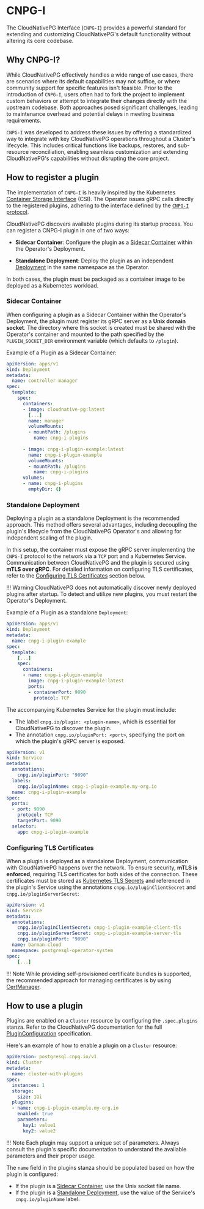 # CNPG-I
<!-- SPDX-License-Identifier: CC-BY-4.0 -->

The CloudNativePG Interface (`CNPG-I`) provides a powerful standard for extending and customizing CloudNativePG's default 
functionality without altering its core codebase.

## Why CNPG-I?

While CloudNativePG effectively handles a wide range of use cases, there are scenarios where its default capabilities 
may not suffice, or where community support for specific features isn't feasible. Prior to the introduction of `CNPG-I`, 
users often had to fork the project to implement custom behaviors or attempt to integrate their changes directly with 
the upstream codebase. Both approaches posed significant challenges, leading to maintenance overhead and potential 
delays in meeting business requirements.

`CNPG-I` was developed to address these issues by offering a standardized way to integrate with key CloudNativePG 
operations throughout a Cluster's lifecycle. This includes critical functions like backups, restores, and sub-resource
reconciliation, enabling seamless customization and extending CloudNativePG's capabilities without disrupting the
core project.

## How to register a plugin

The implementation of `CNPG-I` is heavily inspired by the Kubernetes
[Container Storage Interface](https://kubernetes.io/blog/2019/01/15/container-storage-interface-ga/)
(CSI). 
The Operator issues gRPC calls directly to the registered plugins,  adhering to the interface
defined by the [`CNPG-I` protocol](https://github.com/cloudnative-pg/cnpg-i/blob/main/docs/protocol.md).

CloudNativePG discovers available plugins during its startup process. You can register a CNPG-I plugin in one of two
ways:

- **Sidecar Container**: Configure the plugin as a 
[Sidecar Container](https://kubernetes.io/docs/concepts/workloads/pods/sidecar-containers/) within the Operator's
Deployment.

- **Standalone Deployment**: Deploy the plugin as an independent 
[Deployment](https://kubernetes.io/docs/concepts/workloads/controllers/deployment/) in the same namespace as the Operator.

In both cases, the plugin must be packaged as a container image to be deployed as a Kubernetes workload.

### Sidecar Container

When configuring a plugin as a Sidecar Container within the Operator's Deployment, the plugin must register its gRPC 
server as a **Unix domain socket**. The directory where this socket is created must be shared with the Operator's container 
and mounted to the path specified by the `PLUGIN_SOCKET_DIR` environment variable (which defaults to `/plugin`).

Example of a Plugin as a Sidecar Container:

```yaml
apiVersion: apps/v1
kind: Deployment
metadata:
  name: controller-manager
spec:
  template:
    spec:
      containers:
      - image: cloudnative-pg:latest
        [...]
        name: manager
        volumeMounts:
        - mountPath: /plugins
          name: cnpg-i-plugins
            
      - image: cnpg-i-plugin-example:latest
        name: cnpg-i-plugin-example
        volumeMounts:
        - mountPath: /plugins
          name: cnpg-i-plugins
      volumes:
      - name: cnpg-i-plugins
        emptyDir: {}
```

### Standalone Deployment

Deploying a plugin as a standalone Deployment is the recommended approach. This method offers several advantages,
including decoupling the plugin's lifecycle from the CloudNativePG Operator's and allowing for independent scaling of
the plugin.

In this setup, the container must expose the gRPC server implementing the `CNPG-I` protocol to the network via a `TCP` 
port and a Kubernetes Service. Communication between CloudNativePG and the plugin is secured using **mTLS over gRPC**. 
For detailed information on configuring TLS certificates, refer to the
[Configuring TLS Certificates](#configuring-tls-certificates) section below.

!!! Warning
    CloudNativePG does not automatically discover newly deployed plugins after startup.
    To detect and utilize new plugins, you must restart the Operator's Deployment.

Example of a Plugin as a standalone `Deployment`:

```yaml
apiVersion: apps/v1
kind: Deployment
metadata:
  name: cnpg-i-plugin-example
spec:
  template:
    [...]
    spec:
      containers:
      - name: cnpg-i-plugin-example
        image: cnpg-i-plugin-example:latest
        ports:
        - containerPort: 9090
          protocol: TCP
```
The accompanying Kubernetes Service for the plugin must include:

- The label `cnpg.io/plugin: <plugin-name>`, which is essential for CloudNativePG to discover the plugin.
- The annotation `cnpg.io/pluginPort: <port>`, specifying the port on which the plugin's gRPC server is exposed.

```yaml
apiVersion: v1
kind: Service
metadata:
  annotations:
    cnpg.io/pluginPort: "9090"
  labels:
    cnpg.io/pluginName: cnpg-i-plugin-example.my-org.io
  name: cnpg-i-plugin-example
spec:
  ports:
  - port: 9090
    protocol: TCP
    targetPort: 9090
  selector:
    app: cnpg-i-plugin-example
```

### Configuring TLS Certificates

When a plugin is deployed as a standalone Deployment, communication with CloudNativePG happens over the network. To
ensure security, **mTLS is enforced**, requiring TLS certificates for both sides of the connection.
These certificates must be stored as
[Kubernetes TLS Secrets](https://kubernetes.io/docs/concepts/configuration/secret/#tls-secrets) and referenced in the 
plugin's Service using the annotations `cnpg.io/pluginClientSecret` and `cnpg.io/pluginServerSecret`:

```yaml
apiVersion: v1
kind: Service
metadata:
  annotations:
    cnpg.io/pluginClientSecret: cnpg-i-plugin-example-client-tls
    cnpg.io/pluginServerSecret: cnpg-i-plugin-example-server-tls
    cnpg.io/pluginPort: "9090"
  name: barman-cloud
  namespace: postgresql-operator-system
spec:
    [...]
```

!!! Note
    While providing self-provisioned certificate bundles is supported, the recommended approach for managing certificates 
    is by using [CertManager](https://cert-manager.io).

## How to use a plugin
Plugins are enabled on a `Cluster` resource by configuring the `.spec.plugins` stanza. Refer to the CloudNativePG 
documentation for the full 
[PluginConfiguration](https://cloudnative-pg.io/documentation/current/cloudnative-pg.v1/#postgresql-cnpg-io-v1-PluginConfiguration)
specification.

Here's an example of how to enable a plugin on a `Cluster` resource:

```yaml
apiVersion: postgresql.cnpg.io/v1
kind: Cluster
metadata:
  name: cluster-with-plugins
spec:
  instances: 1
  storage:
    size: 1Gi
  plugins:
  - name: cnpg-i-plugin-example.my-org.io
    enabled: true
    parameters:
      key1: value1
      key2: value2
```
!!! Note
    Each plugin may support a unique set of parameters. Always consult the plugin's specific documentation to understand 
    the available parameters and their proper usage.

The `name` field in the plugins stanza should be populated based on how the plugin is configured:

- If the plugin is a [Sidecar Container](#sidecar-container), use the Unix socket file name.
- If the plugin is a [Standalone Deployment](#standalone-deployment), use the value of the Service's
`cnpg.io/pluginName` label.
